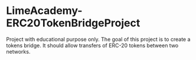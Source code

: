 # LimeAcademy-ERC20TokenBridgeProject

Project with educational purpose only. The goal of this project is to create a tokens bridge. It should allow transfers of ERC-20 tokens between two networks.
